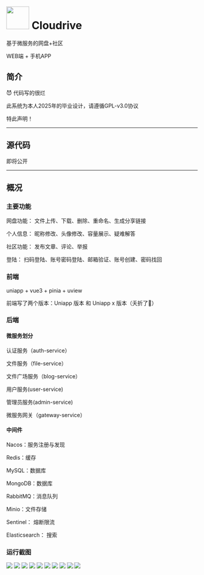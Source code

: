 # <img width="60" height="60" src="https://raw.githubusercontent.com/lnblxj/Cloudrive/main/assets/logo-light.png" /> Cloudrive

基于微服务的网盘+社区

WEB端 + 手机APP
## 简介

😈 代码写的很烂

此系统为本人2025年的毕业设计，请遵循GPL-v3.0协议

特此声明！

***
## 源代码

即将公开
***

## 概况

### 主要功能

网盘功能： 文件上传、下载、删除、重命名、生成分享链接

个人信息： 昵称修改、头像修改、容量展示、疑难解答

社区功能： 发布文章、评论、举报

登陆： 扫码登陆、账号密码登陆、邮箱验证、账号创建、密码找回

### 前端

uniapp + vue3 + pinia + uview

前端写了两个版本：Uniapp 版本 和 Uniapp x 版本（夭折了🤣）

### 后端
#### 微服务划分
认证服务（auth-service）

文件服务（file-service）

文件广场服务（blog-service）

用户服务(user-service)

管理员服务(admin-service)

微服务网关（gateway-service）

#### 中间件

Nacos：服务注册与发现

Redis：缓存

MySQL：数据库

MongoDB：数据库

RabbitMQ：消息队列

Minio：文件存储

Sentinel： 熔断限流

Elasticsearch： 搜索

### 运行截图

![](https://raw.githubusercontent.com/lnblxj/Cloudrive/main/assets/screenshot1.png)
![](https://raw.githubusercontent.com/lnblxj/Cloudrive/main/assets/screenshot2.png)
![](https://raw.githubusercontent.com/lnblxj/Cloudrive/main/assets/screenshot3.png)
![](https://raw.githubusercontent.com/lnblxj/Cloudrive/main/assets/screenshot4.png)
![](https://raw.githubusercontent.com/lnblxj/Cloudrive/main/assets/screenshot5.png)
![](https://raw.githubusercontent.com/lnblxj/Cloudrive/main/assets/screenshot6.png)
![](https://raw.githubusercontent.com/lnblxj/Cloudrive/main/assets/screenshot7.png)
![](https://raw.githubusercontent.com/lnblxj/Cloudrive/main/assets/screenshot8.png)
![](https://raw.githubusercontent.com/lnblxj/Cloudrive/main/assets/screenshot9.png)
![](https://raw.githubusercontent.com/lnblxj/Cloudrive/main/assets/screenshot11.png)
